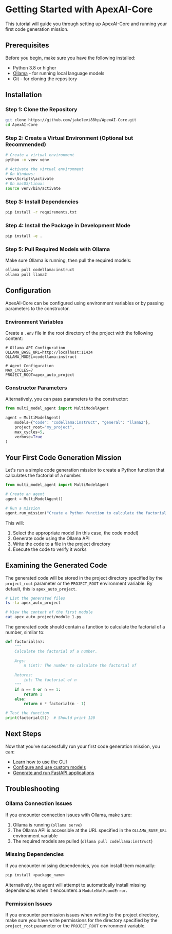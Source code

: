 # Getting Started with ApexAI-Core

This tutorial will guide you through setting up ApexAI-Core and running your first code generation mission.

## Prerequisites

Before you begin, make sure you have the following installed:

- Python 3.8 or higher
- [Ollama](https://ollama.com/) - for running local language models
- Git - for cloning the repository

## Installation

### Step 1: Clone the Repository

```bash
git clone https://github.com/jakelevi88hp/ApexAI-Core.git
cd ApexAI-Core
```

### Step 2: Create a Virtual Environment (Optional but Recommended)

```bash
# Create a virtual environment
python -m venv venv

# Activate the virtual environment
# On Windows:
venv\Scripts\activate
# On macOS/Linux:
source venv/bin/activate
```

### Step 3: Install Dependencies

```bash
pip install -r requirements.txt
```

### Step 4: Install the Package in Development Mode

```bash
pip install -e .
```

### Step 5: Pull Required Models with Ollama

Make sure Ollama is running, then pull the required models:

```bash
ollama pull codellama:instruct
ollama pull llama2
```

## Configuration

ApexAI-Core can be configured using environment variables or by passing parameters to the constructor.

### Environment Variables

Create a `.env` file in the root directory of the project with the following content:

```
# Ollama API Configuration
OLLAMA_BASE_URL=http://localhost:11434
OLLAMA_MODEL=codellama:instruct

# Agent Configuration
MAX_CYCLES=7
PROJECT_ROOT=apex_auto_project
```

### Constructor Parameters

Alternatively, you can pass parameters to the constructor:

```python
from multi_model_agent import MultiModelAgent

agent = MultiModelAgent(
    models={"code": "codellama:instruct", "general": "llama2"},
    project_root="my_project",
    max_cycles=5,
    verbose=True
)
```

## Your First Code Generation Mission

Let's run a simple code generation mission to create a Python function that calculates the factorial of a number.

```python
from multi_model_agent import MultiModelAgent

# Create an agent
agent = MultiModelAgent()

# Run a mission
agent.run_mission("Create a Python function to calculate the factorial of a number")
```

This will:
1. Select the appropriate model (in this case, the code model)
2. Generate code using the Ollama API
3. Write the code to a file in the project directory
4. Execute the code to verify it works

## Examining the Generated Code

The generated code will be stored in the project directory specified by the `project_root` parameter or the `PROJECT_ROOT` environment variable. By default, this is `apex_auto_project`.

```bash
# List the generated files
ls -la apex_auto_project

# View the content of the first module
cat apex_auto_project/module_1.py
```

The generated code should contain a function to calculate the factorial of a number, similar to:

```python
def factorial(n):
    """
    Calculate the factorial of a number.
    
    Args:
        n (int): The number to calculate the factorial of
        
    Returns:
        int: The factorial of n
    """
    if n == 0 or n == 1:
        return 1
    else:
        return n * factorial(n - 1)

# Test the function
print(factorial(5))  # Should print 120
```

## Next Steps

Now that you've successfully run your first code generation mission, you can:

- [Learn how to use the GUI](using_the_gui.md)
- [Configure and use custom models](custom_models.md)
- [Generate and run FastAPI applications](fastapi_integration.md)

## Troubleshooting

### Ollama Connection Issues

If you encounter connection issues with Ollama, make sure:

1. Ollama is running (`ollama serve`)
2. The Ollama API is accessible at the URL specified in the `OLLAMA_BASE_URL` environment variable
3. The required models are pulled (`ollama pull codellama:instruct`)

### Missing Dependencies

If you encounter missing dependencies, you can install them manually:

```bash
pip install <package_name>
```

Alternatively, the agent will attempt to automatically install missing dependencies when it encounters a `ModuleNotFoundError`.

### Permission Issues

If you encounter permission issues when writing to the project directory, make sure you have write permissions for the directory specified by the `project_root` parameter or the `PROJECT_ROOT` environment variable.

